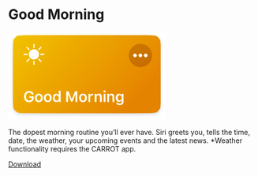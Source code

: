 # Good Morning
![Media Graber](images/shortcut.png)

The dopest morning routine you’ll ever have. Siri greets you, tells the time, date, the weather, your upcoming events and the latest news. *Weather functionality requires the CARROT app.

[Download](https://www.icloud.com/shortcuts/a75af9fe21cb49aabf89e77d12c79fb6)
